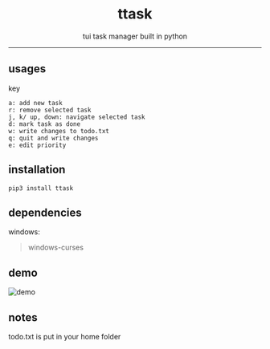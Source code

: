 <div align="center">
<h1>ttask </h1>
tui task manager built in python
<hr>
</div>


## usages

key
```
a: add new task
r: remove selected task
j, k/ up, down: navigate selected task
d: mark task as done 
w: write changes to todo.txt
q: quit and write changes
e: edit priority
```

## installation
```
pip3 install ttask
```

## dependencies

windows:
>  windows-curses

## demo

![demo](https://i.imgur.com/jMnCtfq.png)

## notes

todo.txt is put in your home folder
